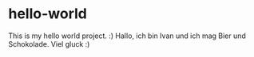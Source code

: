 # hello-world
This is my hello world project. :)
Hallo, ich bin Ivan und ich mag Bier und Schokolade. Viel gluck
:)
